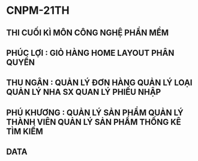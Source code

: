 # CNPM-21TH
THI CUỐI KÌ MÔN CÔNG NGHỆ PHẦN MỀM
-------------------------------------------------------------
PHÚC LỢI :
GIỎ HÀNG 
HOME 
LAYOUT
PHÂN QUYỀN
---------------------------------------------------
THU NGÂN : 
QUẢN LÝ ĐƠN HÀNG
QUẢN LÝ LOẠI 
QUẢN LÝ NHA SX
QUAN LÝ  PHIẾU NHẬP
--------------------------
PHÚ KHƯƠNG : 
QUẢN LÝ SẢN PHẨM
QUẢN LÝ THÀNH VIÊN
QUẢN LÝ SẢN PHẨM
THỐNG KÊ
TÌM KIẾM
--------------------------------------

DATA
----------------------

